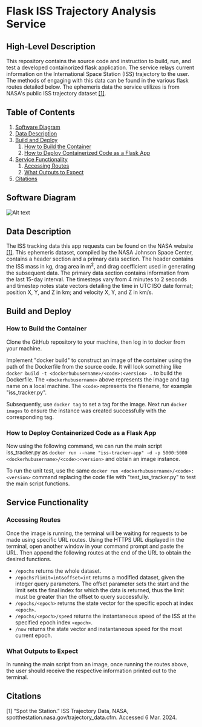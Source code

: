 # Flask ISS Trajectory Analysis Service

## High-Level Description
This repository contains the source code and instruction to build, run, and test a developed containorized flask application. The service relays current information on the International Space Station (ISS) trajectory to the user. The methods of engaging with this data can be found in the various flask routes detailed below. The ephemeris data the service utilizes is from NASA's public ISS trajectory dataset [[1]](#citations). 

## Table of Contents
1. [Software Diagram](#software-diagram)
2. [Data Description](#data-description)
3. [Build and Deploy](#build-and-deploy)
   1. [How to Build the Container](#how-to-build-the-container)
   2. [How to Deploy Containerized Code as a Flask App](#how-to-deploy-containerized-code-as-a-flask-app)
4. [Service Functionality](#service-functionality)
   1. [Accessing Routes](#accessing-routes)
   2. [What Outputs to Expect](#what-outputs-to-expect)
5. [Citations](#citations)

## Software Diagram
![Alt text](https://github.com/AaronPandian/coe323-homeworks/blob/main/homework05/diagram.png)

## Data Description
The ISS tracking data this app requests can be found on the NASA website [[1]](#citations). This ephemeris dataset, compiled by the NASA Johnson Space Center, contains a header section and a primary data section. The header contains the ISS mass in kg, drag area in m<sup>2</sup>, and drag coefficient used in generating the subsequent data. The primary data section contains information from the last 15-day interval. The timesteps vary from 4 minutes to 2 seconds and timestep notes state vectors detailing the time in UTC ISO date format; position X, Y, and Z in km; and velocity X, Y, and Z in km/s.

## Build and Deploy
### How to Build the Container
Clone the GitHub repository to your machine, then log in to docker from your machine. 

Implement "docker build" to construct an image of the container using the path of the Dockerfile from the source code. It will look something like `docker build -t <dockerhubusername>/<code>:<version> .` to build the Dockerfile. The `<dockerhubusername>` above represents the image and tag name on a local machine. The `<code>` represents the filename, for example "iss_tracker.py".

Subsequently, use `docker tag` to set a tag for the image. Next run `docker images` to ensure the instance was created successfully with the corresponding tag.

### How to Deploy Containerized Code as a Flask App
Now using the following command, we can run the main script iss_tracker.py as `docker run --name "iss-tracker-app" -d -p 5000:5000 <dockerhubusername>/<code>:<version>` and obtain an image instance. 

To run the unit test, use the same `docker run <dockerhubusername>/<code>:<version>` command replacing the code file with "test_iss_tracker.py" to test the main script functions. 

## Service Functionality
### Accessing Routes
Once the image is running, the terminal will be waiting for requests to be made using specific URL routes. Using the HTTPS URL displayed in the terminal, open another window in your command prompt and paste the URL. Then append the following routes at the end of the URL to obtain the desired functions. 

* `/epochs` returns the whole dataset.
* `/epochs?limit=int&offset=int` returns a modified dataset, given the integer query parameters. The offset parameter sets the start and the limit sets the final index for which the data is returned, thus the limit must be greater than the offset to query successfully.
* `/epochs/<epoch>` returns the state vector for the specific epoch at index `<epoch>`.
* `/epochs/<epoch>/speed` returns the instantaneous speed of the ISS at the specified epoch index `<epoch>`.
* `/now` returns the state vector and instantaneous speed for the most current epoch.

### What Outputs to Expect
In running the main script from an image, once running the routes above, the user should receive the respective information printed out to the terminal. 

## Citations
<a id="1">[1]</a>
“Spot the Station.” ISS Trajectory Data, NASA, spotthestation.nasa.gov/trajectory_data.cfm. Accessed 6 Mar. 2024. 
